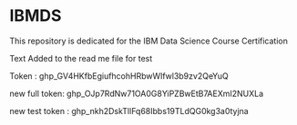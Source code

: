 # IBMDS
This repository is dedicated for the IBM Data Science Course Certification 

Text Added to the read me file for test 

Token : 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

new full token: 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

new test token : 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
